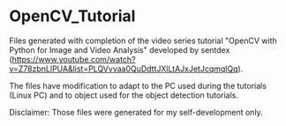 # OpenCV_Tutorial
Files generated with completion of the video series tutorial "OpenCV with Python for Image and Video Analysis" developed by sentdex (https://www.youtube.com/watch?v=Z78zbnLlPUA&list=PLQVvvaa0QuDdttJXlLtAJxJetJcqmqlQq).

The files have modification to adapt to the PC used during the tutorials (Linux PC) and to object used for the object detection tutorials.

Disclaimer: Those files were generated for my self-development only.